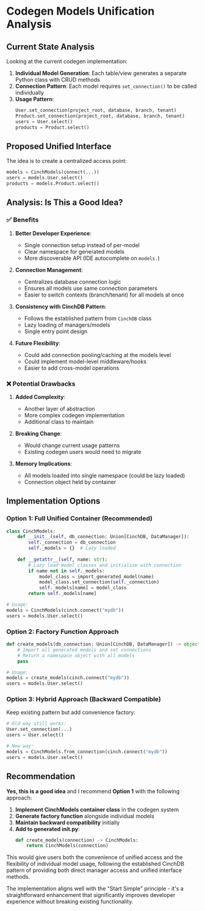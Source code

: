 # Codegen Models Unification Analysis

## Current State Analysis

Looking at the current codegen implementation:

1. **Individual Model Generation**: Each table/view generates a separate Python class with CRUD methods
2. **Connection Pattern**: Each model requires `set_connection()` to be called individually
3. **Usage Pattern**: 
   ```python
   User.set_connection(project_root, database, branch, tenant)
   Product.set_connection(project_root, database, branch, tenant)
   users = User.select()
   products = Product.select()
   ```

## Proposed Unified Interface

The idea is to create a centralized access point:
```python
models = CinchModels(connect(...))
users = models.User.select()
products = models.Product.select()
```

## Analysis: Is This a Good Idea?

### ✅ Benefits

1. **Better Developer Experience**:
   - Single connection setup instead of per-model
   - Clear namespace for generated models
   - More discoverable API (IDE autocomplete on `models.`)

2. **Connection Management**:
   - Centralizes database connection logic
   - Ensures all models use same connection parameters
   - Easier to switch contexts (branch/tenant) for all models at once

3. **Consistency with CinchDB Pattern**:
   - Follows the established pattern from `CinchDB` class
   - Lazy loading of managers/models
   - Single entry point design

4. **Future Flexibility**:
   - Could add connection pooling/caching at the models level
   - Could implement model-level middleware/hooks
   - Easier to add cross-model operations

### ❌ Potential Drawbacks

1. **Added Complexity**:
   - Another layer of abstraction
   - More complex codegen implementation
   - Additional class to maintain

2. **Breaking Change**:
   - Would change current usage patterns
   - Existing codegen users would need to migrate

3. **Memory Implications**:
   - All models loaded into single namespace (could be lazy loaded)
   - Connection object held by container

## Implementation Options

### Option 1: Full Unified Container (Recommended)
```python
class CinchModels:
    def __init__(self, db_connection: Union[CinchDB, DataManager]):
        self._connection = db_connection
        self._models = {}  # Lazy loaded
    
    def __getattr__(self, name: str):
        # Lazy load model classes and initialize with connection
        if name not in self._models:
            model_class = import_generated_model(name)
            model_class.set_connection(self._connection)
            self._models[name] = model_class
        return self._models[name]

# Usage:
models = CinchModels(cinch.connect("mydb"))
users = models.User.select()
```

### Option 2: Factory Function Approach
```python
def create_models(db_connection: Union[CinchDB, DataManager]) -> object:
    # Import all generated models and set connections
    # Return a namespace object with all models
    pass

# Usage:
models = create_models(cinch.connect("mydb"))
users = models.User.select()
```

### Option 3: Hybrid Approach (Backward Compatible)
Keep existing pattern but add convenience factory:
```python
# Old way still works:
User.set_connection(...)
users = User.select()

# New way:
models = CinchModels.from_connection(cinch.connect("mydb"))
users = models.User.select()
```

## Recommendation

**Yes, this is a good idea** and I recommend **Option 1** with the following approach:

1. **Implement CinchModels container class** in the codegen system
2. **Generate factory function** alongside individual models
3. **Maintain backward compatibility** initially
4. **Add to generated __init__.py**:
   ```python
   def create_models(connection) -> CinchModels:
       return CinchModels(connection)
   ```

This would give users both the convenience of unified access and the flexibility of individual model usage, following the established CinchDB pattern of providing both direct manager access and unified interface methods.

The implementation aligns well with the "Start Simple" principle - it's a straightforward enhancement that significantly improves developer experience without breaking existing functionality.